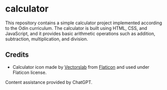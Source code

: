 # calculator
This repository contains a simple calculator project implemented according to the Odin curriculum. The calculator is built using HTML, CSS, and JavaScript, and it provides basic arithmetic operations such as addition, subtraction, multiplication, and division.

## Credits
- Calculator icon made by [Vectorslab](https://www.flaticon.com/authors/vectorslab) from [Flaticon](https://www.flaticon.com/free-icon/calculator_9461186?term=calculator&page=1&position=32&origin=search&related_id=9461186) and used under Flaticon license.

Content assistance provided by ChatGPT.
